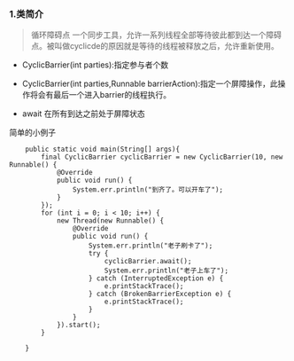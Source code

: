 ### 1.类简介
>循环障碍点
>一个同步工具，允许一系列线程全部等待彼此都到达一个障碍点。被叫做cyclicde的原因就是等待的线程被释放之后，允许重新使用。

* CyclicBarrier(int parties):指定参与者个数
* CyclicBarrier(int parties,Runnable barrierAction):指定一个屏障操作，此操作将会有最后一个进入barrier的线程执行。

* await 在所有到达之前处于屏障状态


简单的小例子

```
    public static void main(String[] args){
        final CyclicBarrier cyclicBarrier = new CyclicBarrier(10, new Runnable() {
            @Override
            public void run() {
                System.err.println("到齐了。可以开车了");
            }
        });
        for (int i = 0; i < 10; i++) {
            new Thread(new Runnable() {
                @Override
                public void run() {
                    System.err.println("老子刷卡了");
                    try {
                        cyclicBarrier.await();
                        System.err.println("老子上车了");
                    } catch (InterruptedException e) {
                        e.printStackTrace();
                    } catch (BrokenBarrierException e) {
                        e.printStackTrace();
                    }
                }
            }).start();
        }

    }
```